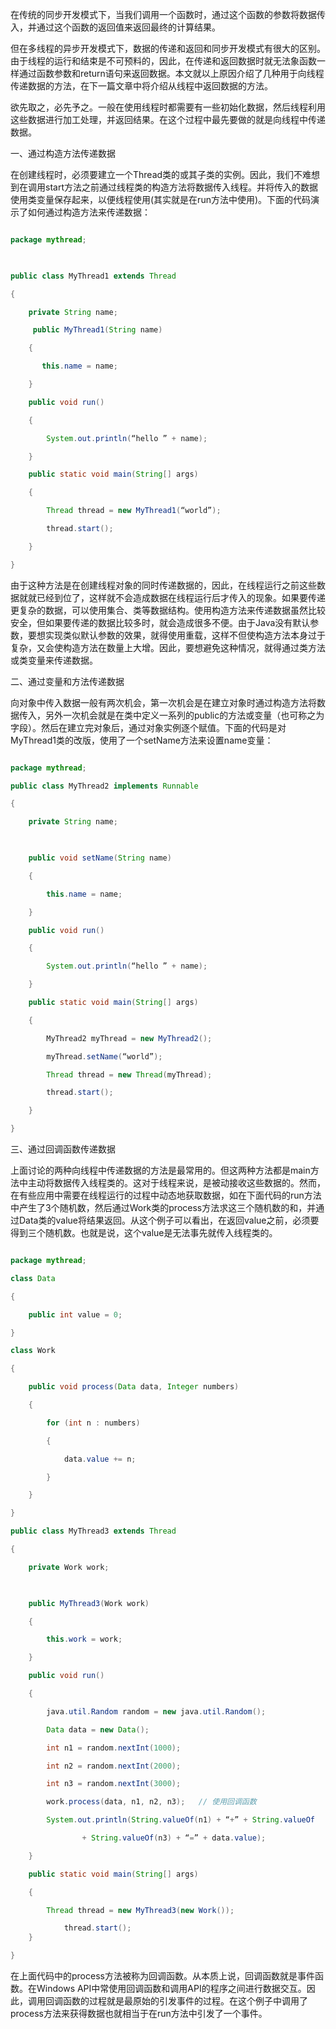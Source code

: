 在传统的同步开发模式下，当我们调用一个函数时，通过这个函数的参数将数据传入，并通过这个函数的返回值来返回最终的计算结果。
但在多线程的异步开发模式下，数据的传递和返回和同步开发模式有很大的区别。由于线程的运行和结束是不可预料的，因此，在传递和返回数据时就无法象函数一样通过函数参数和return语句来返回数据。本文就以上原因介绍了几种用于向线程传递数据的方法，在下一篇文章中将介绍从线程中返回数据的方法。
欲先取之，必先予之。一般在使用线程时都需要有一些初始化数据，然后线程利用这些数据进行加工处理，并返回结果。在这个过程中最先要做的就是向线程中传递数据。
一、通过构造方法传递数据 
在创建线程时，必须要建立一个Thread类的或其子类的实例。因此，我们不难想到在调用start方法之前通过线程类的构造方法将数据传入线程。并将传入的数据使用类变量保存起来，以便线程使用(其实就是在run方法中使用)。下面的代码演示了如何通过构造方法来传递数据：
```java  
package mythread;  
 
public class MyThread1 extends Thread  
{  
    private String name;  
     public MyThread1(String name)  
    {  
       this.name = name;  
    }  
    public void run()  
    {  
        System.out.println(“hello ” + name);  
    }  
    public static void main(String[] args)  
    {  
        Thread thread = new MyThread1(“world”);  
        thread.start();          
    }  
}  
```
由于这种方法是在创建线程对象的同时传递数据的，因此，在线程运行之前这些数据就就已经到位了，这样就不会造成数据在线程运行后才传入的现象。如果要传递更复杂的数据，可以使用集合、类等数据结构。使用构造方法来传递数据虽然比较安全，但如果要传递的数据比较多时，就会造成很多不便。由于Java没有默认参数，要想实现类似默认参数的效果，就得使用重载，这样不但使构造方法本身过于复杂，又会使构造方法在数量上大增。因此，要想避免这种情况，就得通过类方法或类变量来传递数据。
二、通过变量和方法传递数据
向对象中传入数据一般有两次机会，第一次机会是在建立对象时通过构造方法将数据传入，另外一次机会就是在类中定义一系列的public的方法或变量（也可称之为字段）。然后在建立完对象后，通过对象实例逐个赋值。下面的代码是对MyThread1类的改版，使用了一个setName方法来设置name变量：
```java  
package mythread;    
public class MyThread2 implements Runnable  
{  
    private String name;  
 
    public void setName(String name)  
    {  
        this.name = name;  
    }  
    public void run()  
    {  
        System.out.println(“hello ” + name);  
    }  
    public static void main(String[] args)  
    {  
        MyThread2 myThread = new MyThread2();  
        myThread.setName(“world”);  
        Thread thread = new Thread(myThread);  
        thread.start();  
    }  
}  
```
三、通过回调函数传递数据
上面讨论的两种向线程中传递数据的方法是最常用的。但这两种方法都是main方法中主动将数据传入线程类的。这对于线程来说，是被动接收这些数据的。然而，在有些应用中需要在线程运行的过程中动态地获取数据，如在下面代码的run方法中产生了3个随机数，然后通过Work类的process方法求这三个随机数的和，并通过Data类的value将结果返回。从这个例子可以看出，在返回value之前，必须要得到三个随机数。也就是说，这个value是无法事先就传入线程类的。
```java  
package mythread;  
class Data  
{  
    public int value = 0;  
}  
class Work  
{  
    public void process(Data data, Integer numbers)  
    {  
        for (int n : numbers)  
        {  
            data.value += n;  
        }  
    }  
}  
public class MyThread3 extends Thread  
{  
    private Work work;  
 
    public MyThread3(Work work)  
    {  
        this.work = work;  
    }  
    public void run()  
    {  
        java.util.Random random = new java.util.Random();  
        Data data = new Data();  
        int n1 = random.nextInt(1000);  
        int n2 = random.nextInt(2000);  
        int n3 = random.nextInt(3000);  
        work.process(data, n1, n2, n3);   // 使用回调函数  
        System.out.println(String.valueOf(n1) + “+” + String.valueOf      (n2) + “+” 
                + String.valueOf(n3) + “=” + data.value);  
    }  
    public static void main(String[] args)  
    {  
        Thread thread = new MyThread3(new Work());  
	        thread.start();      }  
}  
```
在上面代码中的process方法被称为回调函数。从本质上说，回调函数就是事件函数。在Windows API中常使用回调函数和调用API的程序之间进行数据交互。因此，调用回调函数的过程就是最原始的引发事件的过程。在这个例子中调用了process方法来获得数据也就相当于在run方法中引发了一个事件。